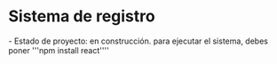 <h1> Sistema de registro</h1>
- Estado de proyecto: en construcción.
para ejecutar el sistema, debes poner 
'''npm install react''''
